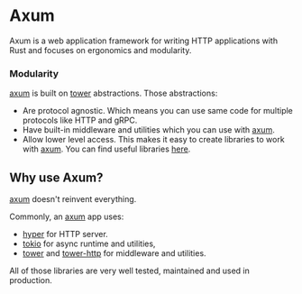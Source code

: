 # Axum

Axum is a web application framework for writing HTTP applications with Rust and focuses on ergonomics and modularity.

### Modularity

[axum] is built on [tower] abstractions. Those abstractions:

- Are protocol agnostic. Which means you can use same code for multiple protocols like HTTP and gRPC.
- Have built-in middleware and utilities which you can use with [axum].
- Allow lower level access. This makes it easy to create libraries to work with
  [axum]. You can find useful libraries [here][ecosystem].

## Why use Axum?

[axum] doesn't reinvent everything.

Commonly, an [axum] app uses:

- [hyper] for HTTP server.
- [tokio] for async runtime and utilities,
- [tower] and [tower-http] for middleware and utilities.

All of those libraries are very well tested, maintained and used in production.

[axum]: https://github.com/tokio-rs/axum
[ecosystem]: https://github.com/tokio-rs/axum/blob/main/ECOSYSTEM.md
[hyper]: https://github.com/hyperium/hyper
[tokio]: https://github.com/tokio-rs/tokio
[tower]: https://github.com/tower-rs/tower
[tower-http]: https://github.com/tower-rs/tower-http
[tokio team]: https://github.com/tokio-rs
